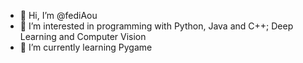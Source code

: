 - 👋 Hi, I’m @fediAou
- 👀 I’m interested in programming with Python, Java and C++; Deep Learning and Computer Vision 
- 🌱 I’m currently learning Pygame

<!---
fediAou/fediAou is a ✨ special ✨ repository because its `README.md` (this file) appears on your GitHub profile.
You can click the Preview link to take a look at your changes.
--->
